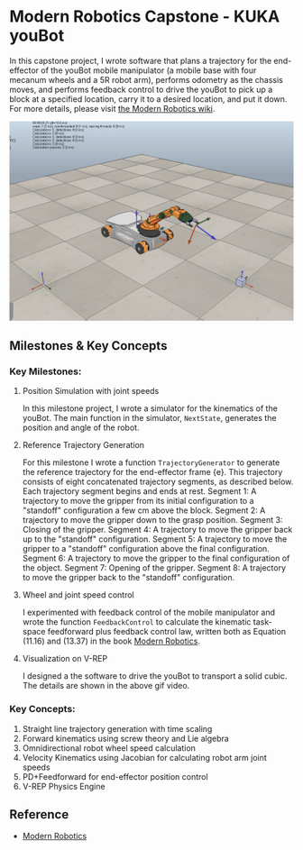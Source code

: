 # Modern Robotics Capstone - KUKA youBot

In this capstone project, I wrote software that plans a trajectory for the end-effector of the youBot mobile manipulator (a mobile base with four mecanum wheels and a 5R robot arm), performs odometry as the chassis moves, and performs feedback control to drive the youBot to pick up a block at a specified location, carry it to a desired location, and put it down. For more details, please visit [the Modern Robotics wiki](http://hades.mech.northwestern.edu/index.php/Mobile_Manipulation_Capstone).

<img src="results/CoppeliaSim.gif" width="1000" />

## Milestones & Key Concepts 

### Key Milestones:

1. Position Simulation with joint speeds

   In this milestone project, I wrote a simulator for the kinematics of the youBot. The main function in the simulator, `NextState`, generates the position and angle of the robot. 

2. Reference Trajectory Generation

   For this milestone I wrote a function `TrajectoryGenerator` to generate the reference trajectory for the end-effector frame {e}. This trajectory consists of eight concatenated trajectory segments, as described below. Each trajectory segment begins and ends at rest.
   Segment 1: A trajectory to move the gripper from its initial configuration to a "standoff" configuration a few cm above the block.
   Segment 2: A trajectory to move the gripper down to the grasp position.
   Segment 3: Closing of the gripper.
   Segment 4: A trajectory to move the gripper back up to the "standoff" configuration.
   Segment 5: A trajectory to move the gripper to a "standoff" configuration above the final configuration.
   Segment 6: A trajectory to move the gripper to the final configuration of the object.
   Segment 7: Opening of the gripper.
   Segment 8: A trajectory to move the gripper back to the "standoff" configuration.

3. Wheel and joint speed control

   I experimented with feedback control of the mobile manipulator and wrote the function `FeedbackControl` to calculate the kinematic task-space feedforward plus feedback control law, written both as Equation (11.16) and (13.37) in the book [Modern Robotics](http://modernrobotics.org/).

4. Visualization on V-REP

   I designed a the software to drive the youBot to transport a solid cubic. The details are shown in the above gif video.

### Key Concepts:

1. Straight line trajectory generation with time scaling
2. Forward kinematics using screw theory and Lie algebra
3. Omnidirectional robot wheel speed calculation
4. Velocity Kinematics using Jacobian for calculating robot arm joint speeds
5. PD+Feedforward for end-effector position control
6. V-REP Physics Engine

## Reference

- [Modern Robotics](http://modernrobotics.org/)

